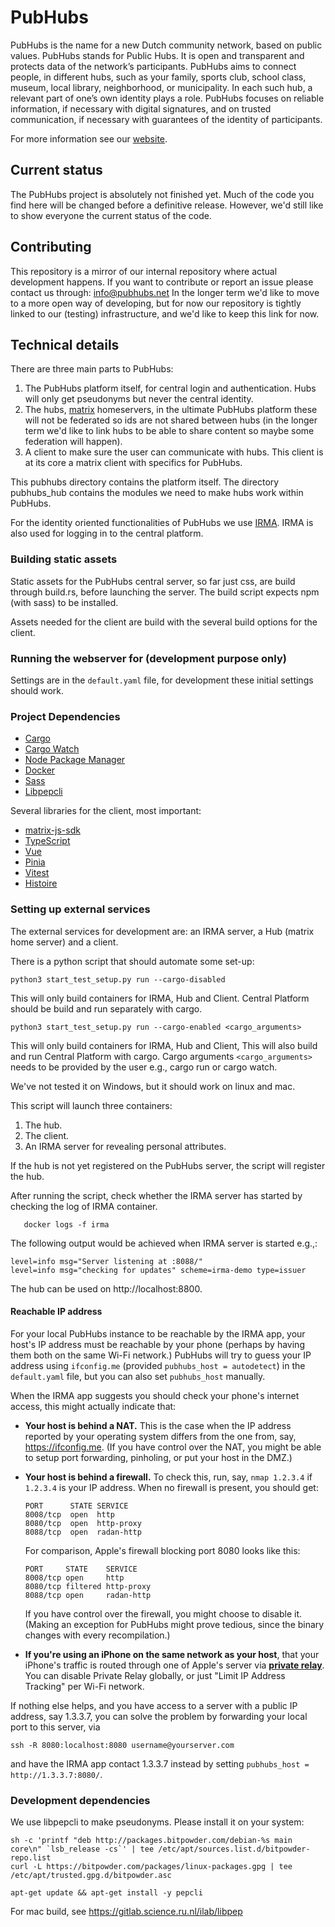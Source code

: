 # PubHubs

PubHubs is the name for a new Dutch community network, based on public values. PubHubs stands for Public Hubs.
It is open and transparent and protects data of the network’s participants. PubHubs aims to connect people,
in different hubs, such as your family, sports club, school class, museum, local library, neighborhood, or municipality.
In each such hub, a relevant part of one’s own identity plays a role.
PubHubs focuses on reliable information, if necessary with digital signatures, and on trusted communication,
if necessary with guarantees of the identity of participants.

For more information see our [website](https://pubhubs.net/en/).

## Current status

The PubHubs project is absolutely not finished yet. Much of the code you find here will be changed before a definitive release.
However, we'd still like to show everyone the current status of the code.

## Contributing

This repository is a mirror of our internal repository where actual development happens. If you want to contribute or report an issue please contact us through: info@pubhubs.net
In the longer term we'd like to move to a more open way of developing, but for now our repository is tightly linked to our (testing) infrastructure, and we'd like to keep this link for now.

## Technical details

There are three main parts to PubHubs:

1. The PubHubs platform itself, for central login and authentication. Hubs will only get pseudonyms but never the central identity.
2. The hubs, [matrix](https://matrix.org/) homeservers, in the ultimate PubHubs platform these will not be federated so ids are not shared between hubs (in the longer term we'd like to link hubs to be able to share content so maybe some federation will happen).
3. A client to make sure the user can communicate with hubs. This client is at its core a matrix client with specifics for PubHubs.

This pubhubs directory contains the platform itself. The directory pubhubs_hub contains the modules we need to make hubs work within PubHubs.

For the identity oriented functionalities of PubHubs we use [IRMA](https://irma.app/). IRMA is also used for logging in to the central platform.

### Building static assets

Static assets for the PubHubs central server, so far just css, are build through build.rs, before launching the server. The build script expects npm (with sass) to be installed.

Assets needed for the client are build with the several build options for the client.


### Running the webserver for (development purpose only)

Settings are in the `default.yaml` file, for development these initial settings should work.

### Project Dependencies

- [Cargo](https://doc.rust-lang.org/cargo/getting-started/installation.html)
- [Cargo Watch](https://github.com/watchexec/cargo-watch)
- [Node Package Manager](https://docs.npmjs.com/downloading-and-installing-node-js-and-npm)
- [Docker](https://www.docker.com/)
- [Sass](https://sass-lang.com/install)
- [Libpepcli](https://gitlab.science.ru.nl/bernardg/libpep-cpp)

Several libraries for the client, most important:
- [matrix-js-sdk](https://github.com/matrix-org/matrix-js-sdk)
- [TypeScript](https://www.typescriptlang.org)
- [Vue](https://vuejs.org)
- [Pinia](https://pinia.vuejs.org)
- [Vitest](https://vitest.dev)
- [Histoire](https://histoire.dev)

### Setting up external services

The external services for development are: an IRMA server, a Hub (matrix home server) and a client.

There is a python script that should automate some set-up:

```shell
python3 start_test_setup.py run --cargo-disabled
```

This will only build containers for IRMA, Hub and Client. Central Platform should be build and run separately with cargo.

```shell
python3 start_test_setup.py run --cargo-enabled <cargo_arguments>
```

This will only build containers for IRMA, Hub and Client, This will also build and run Central Platform with cargo. Cargo arguments `<cargo_arguments>` needs to be provided by the user e.g., cargo run or cargo watch.

We've not tested it on Windows, but it should work on linux and mac.

This script will launch three containers:

1. The hub.
2. The client.
3. An IRMA server for revealing personal attributes.

If the hub is not yet registered on the PubHubs server, the script will register the hub.

After running the script, check whether the IRMA server has started by checking the log of IRMA container.

```shell
   docker logs -f irma
```

The following output would be achieved when IRMA server is started e.g.,:

```shell
level=info msg="Server listening at :8088/"
level=info msg="checking for updates" scheme=irma-demo type=issuer
```

The hub can be used on http://localhost:8800.

#### Reachable IP address

For your local PubHubs instance to be reachable by the IRMA app, your host's IP address must be reachable by your phone (perhaps by having them both on the same Wi-Fi network.)  PubHubs will try to guess your IP address using `ifconfig.me` (provided `pubhubs_host = autodetect`) in the `default.yaml` file, but you can also set `pubhubs_host` manually. 

When the IRMA app suggests you should check your phone's internet access, this might actually indicate that:
  - **Your host is behind a NAT.**  This is the case when the IP address reported by your operating system differs from the one from, say, https://ifconfig.me.  (If you have control over the NAT, you might be able to setup port forwarding, pinholing, or put your host in the DMZ.)
  - **Your host is behind a firewall.**  To check this, run, say, `nmap 1.2.3.4` if `1.2.3.4` is your IP address.  When no firewall is present, you should get:
    ```
    PORT      STATE SERVICE
    8008/tcp  open  http
    8080/tcp  open  http-proxy
    8088/tcp  open  radan-http
    ```
    For comparison, Apple's firewall blocking port 8080 looks like this:
    ```
    PORT     STATE    SERVICE
    8008/tcp open     http
    8080/tcp filtered http-proxy
    8088/tcp open     radan-http
    ```
    If you have control over the firewall, you might choose to disable it.  (Making an exception for PubHubs might prove tedious, since the binary changes with every recompilation.)

  - **If you're using an iPhone on the same network as your host**, that your iPhone's traffic is routed through one of Apple's server via **[private relay](https://support.apple.com/en-us/HT212614)**.  You can disable Private Relay globally, or just "Limit IP Address Tracking" per Wi-Fi network.

If nothing else helps, and you have access to a server with a public IP address, say 1.3.3.7, you can solve the problem by forwarding your local port to this server, via

```shell
ssh -R 8080:localhost:8080 username@yourserver.com
```

and have the IRMA app contact 1.3.3.7 instead by setting `pubhubs_host = http://1.3.3.7:8080/`.


### Development dependencies

We use libpepcli to make pseudonyms. Please install it on your system:

```shell
sh -c 'printf "deb http://packages.bitpowder.com/debian-%s main core\n" `lsb_release -cs`' | tee /etc/apt/sources.list.d/bitpowder-repo.list
curl -L https://bitpowder.com/packages/linux-packages.gpg | tee /etc/apt/trusted.gpg.d/bitpowder.asc

apt-get update && apt-get install -y pepcli
```

For mac build, see https://gitlab.science.ru.nl/ilab/libpep
